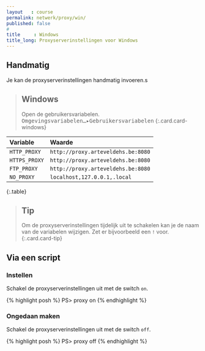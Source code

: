 ```yaml
---
layout   : course
permalink: netwerk/proxy/win/
published: false
#
title     : Windows
title_long: Proxyserverinstellingen voor Windows
---
```


Handmatig
---------

Je kan de proxyserverinstellingen handmatig invoeren.s

> Windows
> ---
> Open de gebruikersvariabelen.  
> <kbd class="menu"><kbd>Omgevingsvariabelen…</kbd>&#9656;<kbd>Gebruikersvariabelen</kbd></kbd>
{:.card.card-windows}

| Variable      | Waarde                             |
|:--------------|:-----------------------------------|
| `HTTP_PROXY`  | `http://proxy.arteveldehs.be:8080` |
| `HTTPS_PROXY` | `http://proxy.arteveldehs.be:8080` |
| `FTP_PROXY`   | `http://proxy.arteveldehs.be:8080` |
| `NO_PROXY`    | `localhost,127.0.0.1,.local`       |
{:.table}

> Tip
> ---
> Om de proxyserverinstellingen tijdelijk uit te schakelen kan je de naam van de variabelen wijzigen.
> Zet er bijvoorbeeld een `!` voor.
{:.card.card-tip}

Via een script
--------------

### Instellen

Schakel de proxyserverinstellingen uit met de switch `on`.

{% highlight posh %}
PS> proxy on
{% endhighlight %}

### Ongedaan maken

Schakel de proxyserverinstellingen uit met de switch `off`.

{% highlight posh %}
PS> proxy off
{% endhighlight %}